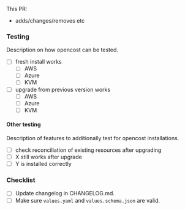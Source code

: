 <!--
Not all PRs will require all tests to be carried out. Delete where appropriate.
-->

<!--
MODIFY THIS AFTER your new app repo is in https://github.com/giantswarm/github
@team-halo-engineers will be automatically requested for review once
this PR has been submitted. (But not for drafts)
-->

This PR:

- adds/changes/removes etc

### Testing

Description on how opencost can be tested.

- [ ] fresh install works
  - [ ] AWS
  - [ ] Azure
  - [ ] KVM
- [ ] upgrade from previous version works
  - [ ] AWS
  - [ ] Azure
  - [ ] KVM

#### Other testing

Description of features to additionally test for opencost installations.

- [ ] check reconciliation of existing resources after upgrading
- [ ] X still works after upgrade
- [ ] Y is installed correctly

<!--
Changelog must always be updated.
-->

### Checklist

- [ ] Update changelog in CHANGELOG.md.
- [ ] Make sure `values.yaml` and `values.schema.json` are valid.
